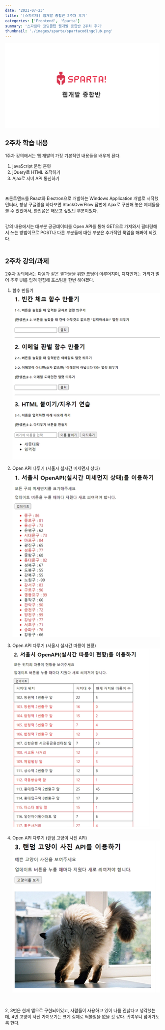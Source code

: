 ```yaml
---
date: '2021-07-23'
title: '[스파르타] 웹개발 종합반 2주차 후기'
categories: ['Frontend', 'Sparta']
summary: '스파르타 코딩클럽 웹개발 종합반 2주차 후기'
thumbnail: './images/sparta/spartacodingclub.png'
---
```


![image.info](./images/sparta/spartacodingclub.png)

## 2주차 학습 내용

1주차 강의에서는 웹 개발의 가장 기본적인 내용들을 배우게 된다.

1. javaScript 문법 훈련
2. jQuery로 HTML 조작하기
3. Ajax로 서버 API 통신하기
<br/>

프론트엔드를 React와 Electron으로 개발하는 Windows Application 개발로 시작했던터라, 항상 구글링을 하다보면 StackOverFlow 답변에 Ajax로 구현해 놓은 예제들을 볼 수 있었어서, 한번쯤은 해보고 싶었던 부분이었다.
<br/><br/>

강의 내용에서는 대부분 공공데이터를 Open API를 통해 GET으로 가져와서 필터링해서 쓰는 방법이므로 POST나 다른 부분들에 대한 부분은 추가적인 룩업을 해봐야 되겠다.
<br/><br/>

## 2주차 강의/과제

2주차 강의에서는 다음과 같은 결과물을 위한 코딩이 이루어지며, 디자인과는 거리가 멀어 추후 UI를 입혀 편집해 포스팅을 한번 해야겠다.

1. 함수 만들기
![image.info](./images/sparta/week2-1.png)

2. Open API 다루기 (서울시 실시간 미세먼지 상태)
![image.info](./images/sparta/week2-2.png)

3. Open API 다루기 (서울시 실시간 따릉이 현황)
![image.info](./images/sparta/week2-3.png)

4. Open API 다루기 (랜덤 고양이 사진 API)
![image.info](./images/sparta/week2-4.png)
<br/>

2, 3번은 현재 앱으로 구현되어있고, 사람들이 사용하고 있어 나름 괜찮다고 생각했는데, 4번 고양이 사진 가져오기는 크게 실제로 써볼일을 없을 것 같다. 귀여우니 넘어가도록 한다.
